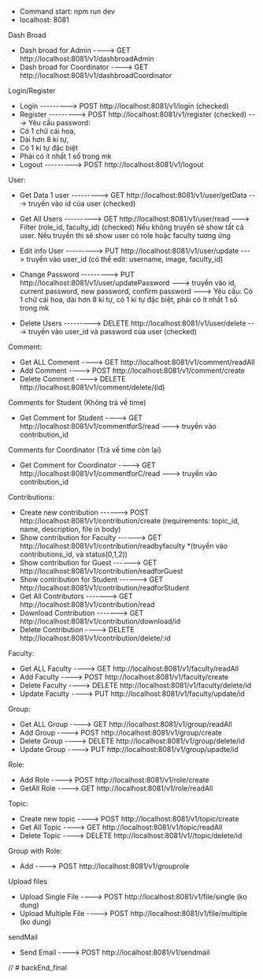 - Command start: npm run dev
- localhost: 8081

Dash Broad

- Dash broad for Admin ----> GET http://localhost:8081/v1/dashbroadAdmin
- Dash broad for Coordinator ----> GET http://localhost:8081/v1/dashbroadCoordinator

Login/Register

- Login ---------> POST http://localhost:8081/v1/login (checked)
- Register ---------> POST http://localhost:8081/v1/register (checked)
  ---> Yêu cầu password:
- Có 1 chữ cái hoa,
- Dài hơn 8 kí tự,
- Có 1 kí tự đặc biệt
- Phải có ít nhất 1 số trong mk
- Logout ---------> POST http://localhost:8081/v1/logout

User:

- Get Data 1 user ---------> GET http://localhost:8081/v1/user/getData ---> truyền vào id của user (checked)
- Get All Users ---------> GET http://localhost:8081/v1/user/read ---> Filter (role_id, faculty_id) (checked)
  Nếu không truyền sẽ show tất cả user. Nếu truyền thì sẽ show user có role hoặc faculty tương ứng

- Edit info User ---------> PUT http://localhost:8081/v1/user/update ---> truyền vào user_id (có thể edit: username, image, faculty_id)
- Change Password ---------> PUT http://localhost:8081/v1/user/updatePassword
  ---> truyền vào id, current password, new password, confirm password
  ---> Yêu cầu:
  Có 1 chữ cái hoa, dài hơn 8 kí tự, có 1 kí tự đặc biệt, phải có ít nhất 1 số trong mk

- Delete Users ---------> DELETE http://localhost:8081/v1/user/delete ---> truyền vào user_id và password của user (checked)

Comment:

- Get ALL Comment ----> GET http://localhost:8081/v1/comment/readAll
- Add Comment ----> POST http://localhost:8081/v1/comment/create
- Delete Comment ----> DELETE http://localhost:8081/v1/comment/delete/(id)

Comments for Student (Không trả về time)

- Get Comment for Student ----> GET http://localhost:8081/v1/commentforS/read ---> truyền vào contribution_id

Comments for Coordinator (Trả về time còn lại)

- Get Comment for Coordinator ----> GET http://localhost:8081/v1/commentforC/read ---> truyền vào contribution_id

Contributions:

- Create new contribution ------> POST http://localhost:8081/v1/contribution/create
  (requirements: topic_id, name, description, file in body)
- Show contribution for Faculty ------> GET http://localhost:8081/v1/contribution/readbyfaculty
  \*(truyền vào contributions_id, và status(0,1,2))
- Show contribution for Guest ------> GET http://localhost:8081/v1/contribution/readforGuest
- Show contribution for Student ------> GET http://localhost:8081/v1/contribution/readforStudent
- Get All Contributors -------> GET http://localhost:8081/v1/contribution/read
- Download Contribution -------> GET http://localhost:8081/v1/contribution/download/id
- Delete Contribution ----> DELETE http://localhost:8081/v1/contribution/delete/:id

Faculty:

- Get ALL Faculty ----> GET http://localhost:8081/v1/faculty/readAll
- Add Faculty ----> POST http://localhost:8081/v1/faculty/create
- Delete Faculty ----> DELETE http://localhost:8081/v1/faculty/delete/id
- Update Faculty ----> PUT http://localhost:8081/v1/faculty/update/id

Group:

- Get ALL Group ----> GET http://localhost:8081/v1/group/readAll
- Add Group ----> POST http://localhost:8081/v1/group/create
- Delete Group ----> DELETE http://localhost:8081/v1/group/delete/id
- Update Group ----> PUT http://localhost:8081/v1/group/upadte/id

Role:

- Add Role ----> POST http://localhost:8081/v1/role/create
- GetAll Role ----> GET http://localhost:8081/v1/role/readAll

Topic:

- Create new topic ----> POST http://localhost:8081/v1/topic/create
- Get All Topic ----> GET http://localhost:8081/v1/topic/readAll
- Delete Topic ----> DELETE http://localhost:8081/v1//topic/delete/id

Group with Role:

- Add ----> POST http://localhost:8081/v1/grouprole

Upload files

- Upload Single File ----> POST http://localhost:8081/v1/file/single (ko dung)
- Upload Multiple File ----> POST http://localhost:8081/v1/file/multiple (ko dung)

sendMail

- Send Email ----> POST http://localhost:8081/v1/sendmail

//
#   b a c k E n d _ f i n a l  
 